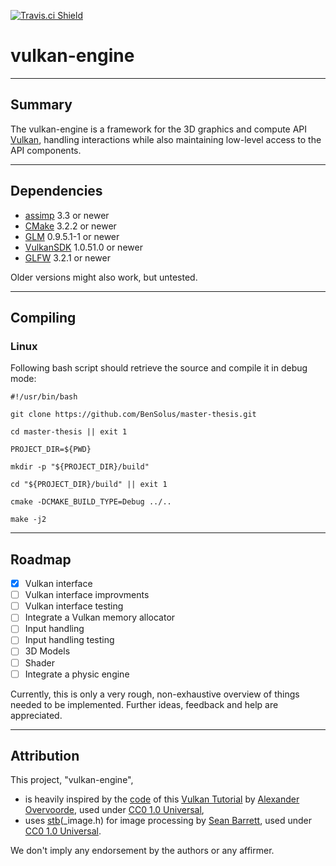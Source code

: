 [![Travis.ci Shield](https://img.shields.io/travis/BenSolus/fcm/master.svg?style=plastic&label=Linux)](https://travis-ci.org/BenSolus/fcm)

# vulkan-engine

---

## Summary

The vulkan-engine is a framework for the 3D graphics and compute API
[Vulkan](https://www.khronos.org/vulkan/), handling interactions while also
maintaining low-level access to the API components.

---

## Dependencies

*   [assimp](http://assimp.sourceforge.net/) 3.3 or newer
*   [CMake](https://cmake.org/) 3.2.2 or newer
*   [GLM](http://glm.g-truc.net/0.9.8/index.html) 0.9.5.1-1 or newer
*   [VulkanSDK](https://vulkan.lunarg.com/sdk/home) 1.0.51.0 or newer
*   [GLFW](http://www.glfw.org/) 3.2.1 or newer

Older versions might also work, but untested.

---

## Compiling

### Linux

Following bash script should retrieve the source and compile it in debug mode:

```shell
#!/usr/bin/bash

git clone https://github.com/BenSolus/master-thesis.git

cd master-thesis || exit 1

PROJECT_DIR=${PWD}

mkdir -p "${PROJECT_DIR}/build"

cd "${PROJECT_DIR}/build" || exit 1

cmake -DCMAKE_BUILD_TYPE=Debug ../..

make -j2
```

---

## Roadmap

-   [x] Vulkan interface
-   [ ] Vulkan interface improvments
-   [ ] Vulkan interface testing
-   [ ] Integrate a Vulkan memory allocator
-   [ ] Input handling
-   [ ] Input handling testing
-   [ ] 3D Models
-   [ ] Shader
-   [ ] Integrate a physic engine

Currently, this is only a very rough, non-exhaustive overview of things needed
to be implemented. Further ideas, feedback and help are appreciated.

---

## Attribution

This project, "vulkan-engine",
*   is heavily inspired by the
    [code](https://github.com/Overv/VulkanTutorial/tree/master/code) of this
    [Vulkan Tutorial](https://vulkan-tutorial.com/) by
    [Alexander Overvoorde](https://github.com/Overv), used under
    [CC0 1.0 Universal](https://creativecommons.org/publicdomain/zero/1.0/),
*   uses [stb](https://github.com/nothings/stb)(_image.h) for image processing
    by [Sean Barrett](https://github.com/nothings), used under
    [CC0 1.0 Universal](https://creativecommons.org/publicdomain/zero/1.0/).

We don't imply any endorsement by the authors or any affirmer.
